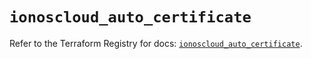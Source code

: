 # `ionoscloud_auto_certificate`

Refer to the Terraform Registry for docs: [`ionoscloud_auto_certificate`](https://registry.terraform.io/providers/ionos-cloud/ionoscloud/6.7.14/docs/resources/auto_certificate).
